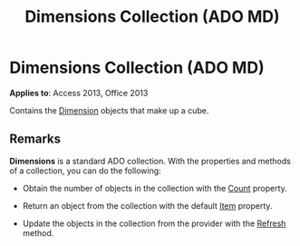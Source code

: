 ﻿---
title: Dimensions Collection (ADO MD)
TOCTitle: Dimensions Collection (ADO MD)
ms:assetid: 05aad447-e44c-3fe0-0995-c72539b2f896
ms:mtpsurl: https://msdn.microsoft.com/library/JJ248812(v=office.15)
ms:contentKeyID: 48543035
ms.date: 09/18/2015
mtps_version: v=office.15
---

# Dimensions Collection (ADO MD)


**Applies to**: Access 2013, Office 2013

Contains the [Dimension](dimension-object-ado-md.md) objects that make up a cube.

## Remarks

**Dimensions** is a standard ADO collection. With the properties and methods of a collection, you can do the following:

  - Obtain the number of objects in the collection with the [Count](count-property-ado.md) property.

  - Return an object from the collection with the default [Item](item-property-ado.md) property.

  - Update the objects in the collection from the provider with the [Refresh](refresh-method-ado.md) method.

